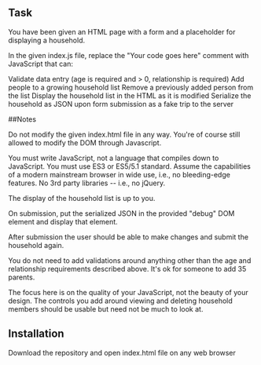 ## Task

You have been given an HTML page with a form and a placeholder for displaying a household.

In the given index.js file, replace the "Your code goes here" comment with JavaScript that can:

Validate data entry (age is required and > 0, relationship is required)
Add people to a growing household list
Remove a previously added person from the list
Display the household list in the HTML as it is modified
Serialize the household as JSON upon form submission as a fake trip to the server

##Notes

Do not modify the given index.html file in any way. You're of course still allowed to modify the DOM through Javascript.

You must write JavaScript, not a language that compiles down to JavaScript. You must use ES3 or ES5/5.1 standard. Assume the capabilities of a modern mainstream browser in wide use, i.e., no bleeding-edge features. No 3rd party libraries -- i.e., no jQuery.

The display of the household list is up to you.

On submission, put the serialized JSON in the provided "debug" DOM element and display that element.

After submission the user should be able to make changes and submit the household again.

You do not need to add validations around anything other than the age and relationship requirements described above. It's ok for someone to add 35 parents.

The focus here is on the quality of your JavaScript, not the beauty of your design. The controls you add around viewing and deleting household members should be usable but need not be much to look at.

## Installation

Download the repository and open index.html file on any web browser
